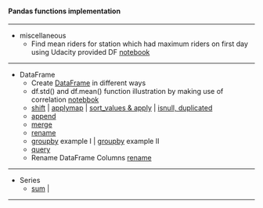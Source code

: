 #### Pandas functions implementation
---

 - miscellaneous
   - Find mean riders for station which had maximum riders on first day using Udacity provided DF [notebook](003_mean_riders_for_max_station.ipynb)
   
---
	
 - DataFrame
   - Create [DataFrame](001_DataFrame.ipynb) in different ways
   - df.std() and df.mean() function illustration by making use of correlation [notebbok](004_correlation.ipynb)
   - [shift](005_shift.ipynb) | [applymap](006_applymap.ipynb) | [sort_values & apply](007_apply_and_sort_values.ipynb) | [isnull, duplicated](../data_analysis_part_i/data_analysis_part_i.ipynb)
   - [append](009_append.ipynb)
   - [merge](0010_merge.ipynb)
   - [rename](0010_rename.ipynb)
   - [groupby](008_groupby.ipynb) example I | [groupby](0081_groupby_ii.ipynb) example II
   - [query](010_query.ipynb)
   - Rename DataFrame Columns [rename](./part_2/01_rename_columns.ipynb)
---

 - Series
	- [sum](002_series.sum.ipynb) | [](nlargest)

---
